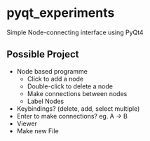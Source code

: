 # pyqt_experiments
Simple Node-connecting interface using PyQt4

## Possible Project
- Node based programme
  - Click to add a node 
  - Double-click to delete a node
  - Make connections between nodes
  - Label Nodes 
 - Keybindings? (delete, add, select multiple)
 - Enter to make connections? eg. A -> B
 - Viewer 
 - Make new File

